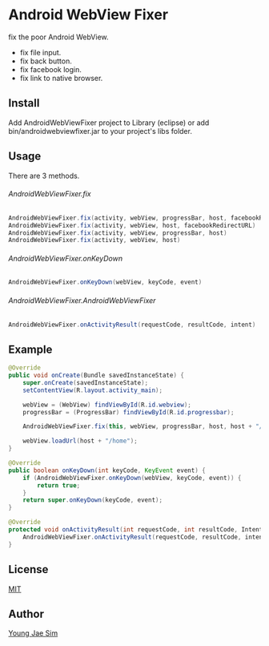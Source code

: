# Android WebView Fixer
fix the poor Android WebView.
* fix file input.
* fix back button.
* fix facebook login.
* fix link to native browser.

## Install
Add AndroidWebViewFixer project to Library (eclipse) or add  bin/androidwebviewfixer.jar to your project's libs folder.

## Usage
There are 3 methods.
###### AndroidWebViewFixer.fix
```java
AndroidWebViewFixer.fix(activity, webView, progressBar, host, facebookRedirectURL)
AndroidWebViewFixer.fix(activity, webView, host, facebookRedirectURL)
AndroidWebViewFixer.fix(activity, webView, progressBar, host)
AndroidWebViewFixer.fix(activity, webView, host)
```

###### AndroidWebViewFixer.onKeyDown
```java
AndroidWebViewFixer.onKeyDown(webView, keyCode, event)
```

###### AndroidWebViewFixer.AndroidWebViewFixer
```java
AndroidWebViewFixer.onActivityResult(requestCode, resultCode, intent)
```

## Example
```java
@Override
public void onCreate(Bundle savedInstanceState) {
    super.onCreate(savedInstanceState);
    setContentView(R.layout.activity_main);

    webView = (WebView) findViewById(R.id.webview);
    progressBar = (ProgressBar) findViewById(R.id.progressbar);

    AndroidWebViewFixer.fix(this, webView, progressBar, host, host + "/home");

    webView.loadUrl(host + "/home");
}

@Override
public boolean onKeyDown(int keyCode, KeyEvent event) {
    if (AndroidWebViewFixer.onKeyDown(webView, keyCode, event)) {
        return true;
    }
    return super.onKeyDown(keyCode, event);
}

@Override
protected void onActivityResult(int requestCode, int resultCode, Intent intent) {
    AndroidWebViewFixer.onActivityResult(requestCode, resultCode, intent);
}
```

## License
[MIT](LICENSE)

## Author
[Young Jae Sim](https://github.com/Hanul)
